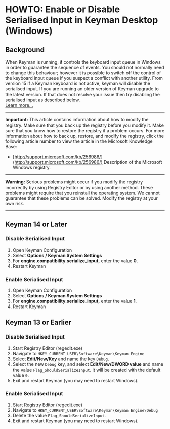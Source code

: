 # HOWTO: Enable or Disable Serialised Input in Keyman Desktop (Windows)

## Background

When Keyman is running, it controls the keyboard input queue in Windows in order to guarantee the sequence of events. You should not normally need to change this behaviour; however it is possible to switch off the control of the keyboard input queue if you suspect a conflict with another utility. From version 15 if a Keyman keyboard is not active, keyman will disable the serialised input. If you are running an older version of Keyman upgrade to the latest version. If that does not resolve your issue then try disabling the serialised input as described below.   
 [Learn more...](https://blog.keyman.com/2018/10/the-keyman-keyboard-input-pipeline/)

---

**Important:** This article contains information about how to modify the registry. Make sure that you back up the registry before you modify it. Make sure that you know how to restore the registry if a problem occurs. For more information about how to back up, restore, and modify the registry, click the following article number to view the article in the Microsoft Knowledge Base:

* [http://support.microsoft.com/kb/256986/](http://support.microsoft.com/kb/256986/) Description of the Microsoft Windows registry.

---

**Warning:** Serious problems might occur if you modify the registry incorrectly by using Registry Editor or by using another method. These problems might require that you reinstall the operating system. We cannot guarantee that these problems can be solved. Modify the registry at your own risk.

---
## Keyman 14 or Later

### **Disable Serialised Input**
1. Open Keyman Configuration
2. Select **Options / Keyman System Settings**
3. For **engine.compatibility.serialize_input,** enter the value **0**.
4. Restart Keyman
### **Enable Serialised Input**
1. Open Keyman Configuration
2. Select **Options / Keyman System Settings**
3. For **engine.compatibility.serialize_input,** enter the value **1**.
4. Restart Keyman
## Keyman 13 or Earlier                                                                            
### **Disable Serialised Input**
1. Start Registry Editor (regedit.exe)
2. Navigate to `HKEY_CURRENT_USER\Software\Keyman\Keyman Engine`
3. Select **Edit/New/Key** and name the key `Debug`.
4. Select the new `Debug` key, and select **Edit/New/DWORD value** and name the value `Flag_ShouldSerializeInput`. It will be created with the default value `0`.
5. Exit and restart Keyman (you may need to restart Windows).

### **Enable Serialised Input**
1. Start Registry Editor (regedit.exe)
2. Navigate to `HKEY_CURRENT_USER\Software\Keyman\Keyman Engine\Debug`
3. Delete the value `Flag_ShouldSerializeInput`.
5. Exit and restart Keyman (you may need to restart Windows).